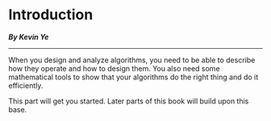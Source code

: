 # Introduction

**_By Kevin Ye_**

---

When you design and analyze algorithms, you need to be able to describe how they operate and how to
design them. You also need some mathematical tools to show that your algorithms do the right thing
and do it efficiently.

This part will get you started. Later parts of this book will build upon this base.
